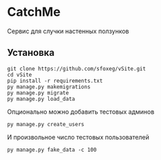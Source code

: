 # CatchMe
Сервис для случки настенных ползунков

## Установка
```shell
git clone https://github.com/sfoxeg/vSite.git
cd vSite
pip install -r requirements.txt
py manage.py makemigrations
py manage.py migrate
py manage.py load_data
```

Опционально можно добавить тестовых админов
```shell
py manage.py create_users
```
И произвольное число тестовых пользователей
```shell
py manage.py fake_data -c 100
```